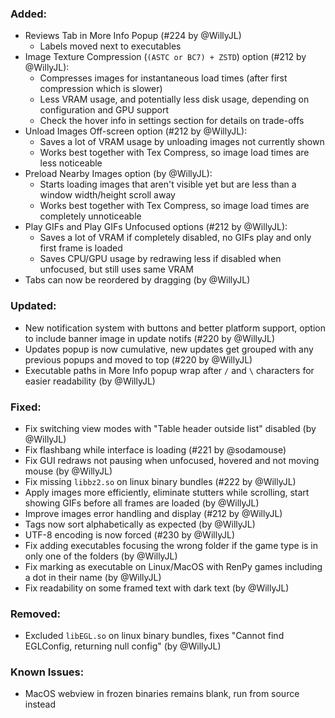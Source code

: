 ### Added:
- Reviews Tab in More Info Popup (#224 by @WillyJL)
  - Labels moved next to executables
- Image Texture Compression (`(ASTC or BC7) + ZSTD`) option (#212 by @WillyJL):
  - Compresses images for instantaneous load times (after first compression which is slower)
  - Less VRAM usage, and potentially less disk usage, depending on configuration and GPU support
  - Check the hover info in settings section for details on trade-offs
- Unload Images Off-screen option (#212 by @WillyJL):
  - Saves a lot of VRAM usage by unloading images not currently shown
  - Works best together with Tex Compress, so image load times are less noticeable
- Preload Nearby Images option (by @WillyJL):
  - Starts loading images that aren't visible yet but are less than a window width/height scroll away
  - Works best together with Tex Compress, so image load times are completely unnoticeable
- Play GIFs and Play GIFs Unfocused options (#212 by @WillyJL):
  - Saves a lot of VRAM if completely disabled, no GIFs play and only first frame is loaded
  - Saves CPU/GPU usage by redrawing less if disabled when unfocused, but still uses same VRAM
- Tabs can now be reordered by dragging (by @WillyJL)

### Updated:
- New notification system with buttons and better platform support, option to include banner image in update notifs (#220 by @WillyJL)
- Updates popup is now cumulative, new updates get grouped with any previous popups and moved to top (#220 by @WillyJL)
- Executable paths in More Info popup wrap after `/` and `\` characters for easier readability (by @WillyJL)

### Fixed:
- Fix switching view modes with "Table header outside list" disabled (by @WillyJL)
- Fix flashbang while interface is loading (#221 by @sodamouse)
- Fix GUI redraws not pausing when unfocused, hovered and not moving mouse (by @WillyJL)
- Fix missing `libbz2.so` on linux binary bundles (#222 by @WillyJL)
- Apply images more efficiently, eliminate stutters while scrolling, start showing GIFs before all frames are loaded (by @WillyJL)
- Improve images error handling and display (#212 by @WillyJL)
- Tags now sort alphabetically as expected (by @WillyJL)
- UTF-8 encoding is now forced (#230 by @WillyJL)
- Fix adding executables focusing the wrong folder if the game type is in only one of the folders (by @WillyJL)
- Fix marking as executable on Linux/MacOS with RenPy games including a dot in their name (by @WillyJL)
- Fix readability on some framed text with dark text (by @WillyJL)

### Removed:
- Excluded `libEGL.so` on linux binary bundles, fixes "Cannot find EGLConfig, returning null config" (by @WillyJL)

### Known Issues:
- MacOS webview in frozen binaries remains blank, run from source instead

